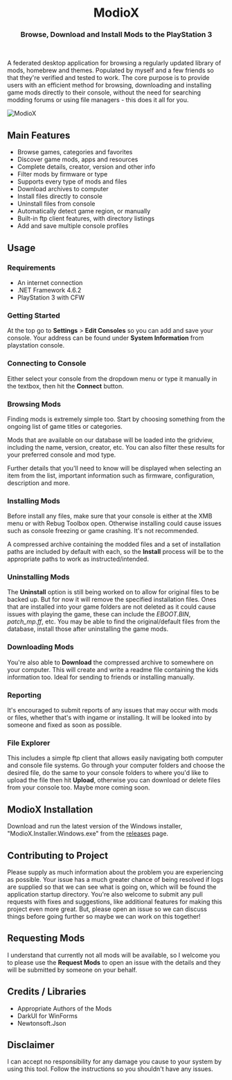 <h1 align="center">ModioX</h1>

<h3 align="center">Browse, Download and Install Mods to the PlayStation 3</h3>
<div align="center">
</div>
<br />

A federated desktop application for browsing a regularly updated library of mods, homebrew and themes. Populated by myself and a few friends so that they're verified and tested to work. The core purpose is to provide users with an efficient method for browsing, downloading and installing game mods directly to their console, without the need for searching modding forums or using file managers - this does it all for you.

![ModioX](https://github.com/ohhsoash/ModioX/blob/master/Images/Screenshot1.png?raw=true) 

## Main Features
* Browse games, categories and favorites
* Discover game mods, apps and resources
* Complete details, creator, version and other info
* Filter mods by firmware or type
* Supports every type of mods and files
* Download archives to computer
* Install files directly to console
* Uninstall files from console
* Automatically detect game region, or manually
* Built-in ftp client features, with directory listings 
* Add and save multiple console profiles

## Usage

### Requirements
* An internet connection
* .NET Framework 4.6.2
* PlayStation 3 with CFW

### Getting Started
At the top go to **Settings** > **Edit Consoles** so you can add and save your console. Your address can be found under **System Information** from playstation console.

### Connecting to Console
Either select your console from the dropdown menu or type it manually in the textbox, then hit the **Connect** button.

### Browsing Mods
Finding mods is extremely simple too. Start by choosing something from the ongoing list of game titles or categories. 

Mods that are available on our database will be loaded into the gridview, including the name, version, creator, etc. You can also filter these results for your preferred console and mod type. 

Further details that you'll need to know will be displayed when selecting an item from the list, important information such as firmware, configuration, description and more. 

### Installing Mods
Before install any files, make sure that your console is either at the XMB menu or with Rebug Toolbox open. Otherwise installing could cause issues such as console freezing or game crashing. It's not recommended. 

A compressed archive containing the modded files and a set of installation paths are included by default with each, so the **Install** process will be to the appropriate paths to work as instructed/intended.

### Uninstalling Mods
The **Uninstall** option is still being worked on to allow for original files to be backed up. But for now it will remove the specified installation files. Ones that are installed into your game folders are not deleted as it could cause issues with playing the game, these can include the _EBOOT.BIN_, _patch_mp.ff_, etc. You may be able to find the original/default files from the database, install those after uninstalling the game mods. 

### Downloading Mods
You're also able to **Download** the compressed archive to somewhere on your computer. This will create and write a readme file containing the kids information too. Ideal for sending to friends or installing manually.

### Reporting
It's encouraged to submit reports of any issues that may occur with mods or files, whether that's with ingame or installing. It will be looked into by someone and fixed as soon as possible.

### File Explorer
This includes a simple ftp client that allows easily navigating both computer and console file systems. Go through your computer folders and choose the desired file, do the same to your console folders to where you'd like to upload the file then hit **Upload**, otherwise you can download or delete files from your console too. Maybe more coming soon. 

## ModioX Installation
Download and run the latest version of the Windows installer, "ModioX.Installer.Windows.exe" from the [releases](https://github.com/ohhsoash/ModioX/releases/latest) page.

## Contributing to Project
Please supply as much information about the problem you are experiencing as possible. Your issue has a much greater chance of being resolved if logs are supplied so that we can see what is going on, which will be found the application startup directory. You're also welcome to submit any pull requests with fixes and suggestions, like additional features for making this project even more great. But, please open an issue so we can discuss things before going further so maybe we can work on this together!

## Requesting Mods
I understand that currently not all mods will be available, so I welcome you to please use the **Request Mods** to open an issue with the details and they will be submitted by someone on your behalf.

## Credits / Libraries
- Appropriate Authors of the Mods
- DarkUI for WinForms
- Newtonsoft.Json

## Disclaimer
I can accept no responsibility for any damage you cause to your system by using this tool. Follow the instructions so you shouldn't have any issues.
